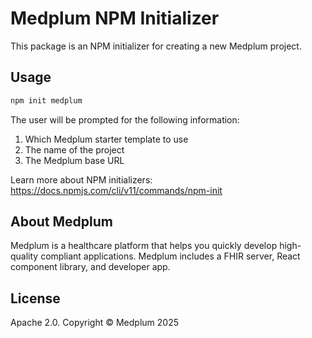 # Medplum NPM Initializer

This package is an NPM initializer for creating a new Medplum project.

## Usage

```bash
npm init medplum
```

The user will be prompted for the following information:

1. Which Medplum starter template to use
2. The name of the project
3. The Medplum base URL

Learn more about NPM initializers: https://docs.npmjs.com/cli/v11/commands/npm-init

## About Medplum

Medplum is a healthcare platform that helps you quickly develop high-quality compliant applications. Medplum includes a FHIR server, React component library, and developer app.

## License

Apache 2.0. Copyright &copy; Medplum 2025
